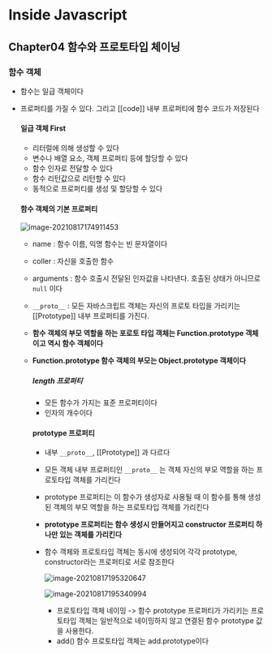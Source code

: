 # Inside Javascript

##  Chapter04 함수와 프로토타입 체이닝

### 함수 객체

- 함수는 일급 객체이다

- 프로퍼티를 가질 수 있다. 그리고 [[code]] 내부 프로퍼티에 함수 코드가 저장된다

  #### 일급 객체 First 

  - 리터럴에 의해 생성할 수 있다
  - 변수나 배열 요소, 객체 프로퍼티 등에 할당할 수 있다
  - 함수 인자로 전달할 수 있다
  - 함수 리턴값으로 리턴할 수 있다
  - 동적으로 프로퍼티를 생성 및 할당할 수 있다

  #### 함수 객체의 기본 프로퍼티

  ![image-20210817174911453](C:/Users/sangjs/AppData/Roaming/Typora/typora-user-images/image-20210817174911453.png)

  - name : 함수 이름, 익명 함수는 빈 문자열이다

  - coller : 자신을 호출한 함수 

  - arguments : 함수 호출시 전달된 인자값을 나타낸다. 호출된 상태가 아니므로 `null` 이다

  - `__proto__` : 모든 자바스크립트 객체는 자신의 프로토 타입을 가리키는 [[Prototype]] 내부 프로퍼티를 가진다.

  - **함수 객체의 부모 역할을 하는 포로토 타입 객체는 Function.prototype 객체이고 역시 함수 객체이다**

  - **Function.prototype 함수 객체의 부모는 Object.prototype 객체이다**

    ##### length 프로퍼티

    - 모든 함수가 가지는 표준 프로퍼티이다
    - 인자의 개수이다

    #### prototype 프로퍼티

    - 내부 `__proto__`, [[Prototype]] 과 다르다

    - 모든 객체 내부 프로퍼티인 `__proto__` 는 객체 자신의 부모 역할을 하는 프로토타입 객체를 가리킨다

    - prototype 프로퍼티는 이 함수가 생성자로 사용될 때 이 함수를 통해 생성된 객체의 부모 역할을 하는 프로토타입 객체를 가리킨다

    - **prototype 프로퍼티는 함수 생성시 만들어지고 constructor 프로퍼티 하나만 있는 객체를 가리킨다**

    - 함수 객체와 프로토타입 객체는 동시에 생성되어 각각 prototype, constructor라는 프로퍼티로 서로 참조한다

      ![image-20210817195320647](C:/Users/sangjs/AppData/Roaming/Typora/typora-user-images/image-20210817195320647.png)

      ![image-20210817195340994](C:/Users/sangjs/AppData/Roaming/Typora/typora-user-images/image-20210817195340994.png)

      - 프로토타입 객체 네이밍 -> 함수 prototype 프로퍼티가 가리키는 프로토타입 객체는 일반적으로 네이밍하지 않고 연결된 함수 prototype 값을 사용한다.
      - add() 함수 프로토타입 객체는 add.prototype이다

